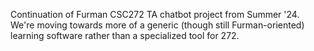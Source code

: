 Continuation of Furman CSC272 TA chatbot project from Summer '24. We're moving towards more of a generic (though still Furman-oriented) learning software rather than a specialized tool for 272. 
